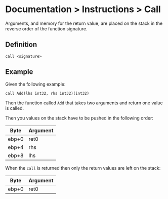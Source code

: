# Documentation > Instructions > Call

Arguments, and memory for the return value, are placed on the stack in the reverse order of the function signature.

## Definition

```
call <signature>
```

## Example

Given the following example:

```
call Add(lhs int32, rhs int32)(int32)
```

Then the function called `Add` that takes two arguments and return one value is called. 

Then you values on the stack have to be pushed in the following order:

| Byte  | **Argument** |
|-------|--------------|
| ebp+0 | ret0         |
| ebp+4 | rhs          |
| ebp+8 | lhs          |

When the `call` is returned then only the return values are left on the stack:

| Byte  | **Argument** |
|-------|--------------|
| ebp+0 | ret0         |


